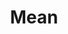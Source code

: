 ---
title: "Mean"

categories: ['']

tags: ['Mean']

arabic: ['المتوسط']

publishers: ['معجم مصطلحات التعلم الآلي والتعلم العميق وعلم البيانات']

types: "word"

slug: ""
---
